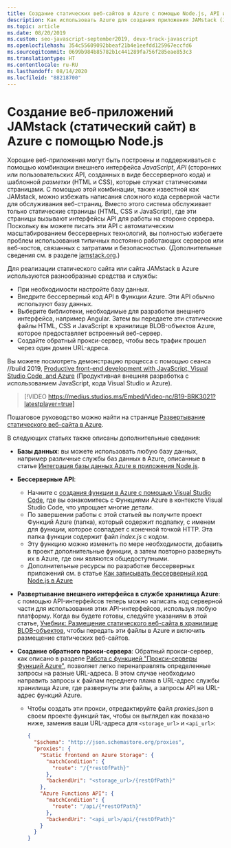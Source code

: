 ```yaml
---
title: Создание статических веб-сайтов в Azure с помощью Node.js, API и разметки
description: Как использовать Azure для создания приложения JAMstack (JavaScript, API и разметка)
ms.topic: article
ms.date: 08/20/2019
ms.custom: seo-javascript-september2019, devx-track-javascript
ms.openlocfilehash: 354c55609092bbeaf21b4e1eefdd125967eccfd6
ms.sourcegitcommit: 0699b984b85782b1c441289fa756f285eae853c3
ms.translationtype: HT
ms.contentlocale: ru-RU
ms.lasthandoff: 08/14/2020
ms.locfileid: "88218700"
---
```

# <a name="build-jamstack-static-site-web-apps-on-azure-with-nodejs"></a>Создание веб-приложений JAMstack (статический сайт) в Azure с помощью Node.js

Хорошие веб-приложения могут быть построены и поддерживаться с помощью комбинации внешнего интерфейса *JavaScript*, *API* (сторонних или пользовательских API, созданных в виде бессерверного кода) и шаблонной *разметки* (HTML и CSS), которые служат статическими страницами. С помощью этой комбинации, также известной как JAMstack, можно избежать написания сложного кода серверной части для обслуживания веб-страниц. Вместо этого система обслуживает только статические страницы (HTML, CSS и JavaScript), где эти страницы вызывают интерфейсы API для работы на стороне сервера. Поскольку вы можете писать эти API с автоматическим масштабированием бессерверных технологий, вы полностью избегаете проблем использования типичных постоянно работающих серверов или веб-хостов, связанных с затратами и безопасностью. (Дополнительные сведения см. в разделе [jamstack.org](https://jamstack.org/).)

Для реализации статического сайта или сайта JAMstack в Azure используются разнообразные средства и службы:

- При необходимости настройте базу данных.
- Внедрите бессерверный код API в Функции Azure. Эти API обычно используют базу данных.
- Выберите библиотеки, необходимые для разработки внешнего интерфейса, например Angular. Затем вы передаете эти статические файлы HTML, CSS и JavaScript в хранилище BLOB-объектов Azure, которое предоставляет встроенный веб-сервер.
- Создайте обратный прокси-сервер, чтобы весь трафик прошел через один домен URL-адреса.

Вы можете посмотреть демонстрацию процесса с помощью сеанса //build 2019, [Productive front-end development with JavaScript, Visual Studio Code, and Azure](https://azure.microsoft.com/resources/videos/build-2019-productive-front-end-development-with-javascript-visual-studio-code-and-azure/) (Продуктивная внешняя разработка с использованием JavaScript, кода Visual Studio и Azure).

> [!VIDEO https://medius.studios.ms/Embed/Video-nc/B19-BRK3021?latestplayer=true]

Пошаговое руководство можно найти на странице [Развертывание статического веб-сайта в Azure](tutorial-vscode-static-website-node-01.md).

В следующих статьях также описаны дополнительные сведения:

- **Базы данных**: вы можете использовать любую базу данных, например различные службы баз данных в Azure, описанные в статье [Интеграция базы данных Azure в приложения Node.js](node-howto-integrate-databases.md).
  
- **Бессерверные API**:

  - Начните с [создания функции в Azure с помощью Visual Studio Code](tutorial-vscode-serverless-node-01.md), где вы ознакомитесь с Функциями Azure в контексте Visual Studio Code, что упрощает многие детали.
  - По завершении работы с этой статьей вы получите проект Функций Azure (папка), который содержит подпапку, с именем для функции, которое совпадает с конечной точкой HTTP. Эта папка функции содержит файл *index.js* с кодом.
  - Эту функцию можно изменить по мере необходимости, добавить в проект дополнительные функции, а затем повторно развернуть их в Azure, где они являются общедоступными.
  - Дополнительные ресурсы по разработке бессерверных приложений см. в статье [Как записывать бессерверный код Node.js в Azure](node-howto-write-serverless-code.md)

- **Развертывание внешнего интерфейса в службе хранилища Azure**: с помощью API-интерфейсов теперь можно написать код серверной части для использования этих API-интерфейсов, используя любую платформу. Когда вы будете готовы, следуйте указаниям в этой статье, [Учебник: Размещение статического веб-сайта в хранилище BLOB-объектов](/azure/storage/blobs/storage-blob-static-website-host), чтобы передать эти файлы в Azure и включить размещение статических веб-сайтов.

- **Создание обратного прокси-сервера**: Обратный прокси-сервер, как описано в разделе [Работа с функцией "Прокси-серверы Функций Azure"](/azure/azure-functions/functions-proxies), позволяет легко перенаправлять определенные запросы на разные URL-адреса. В этом случае необходимо направить запросы к файлам переднего плана в URL-адрес службы хранилища Azure, где развернуты эти файлы, а запросы API на URL-адрес функций Azure.

  - Чтобы создать эти прокси, отредактируйте файл *proxies.json* в своем проекте функций так, чтобы он выглядел как показано ниже, заменив ваши URL-адреса для `<storage_url>` и `<api_url>`:
  
    ```json
    {
      "$schema": "http://json.schemastore.org/proxies",
      "proxies": {
        "Static frontend on Azure Storage": {
          "matchCondition": {
            "route": "/{*restOfPath}"
          },
          "backendUri": "<storage_url>/{restOfPath}"
        },
        "Azure Functions API": {
          "matchCondition": {
            "route": "/api/{*restOfPath}"
          },
          "backendUri": "<api_url>/api/{restOfPath}"
        }
      }
    }
    ```
